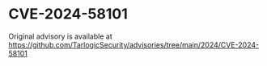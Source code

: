 # CVE-2024-58101

Original advisory is available at https://github.com/TarlogicSecurity/advisories/tree/main/2024/CVE-2024-58101
